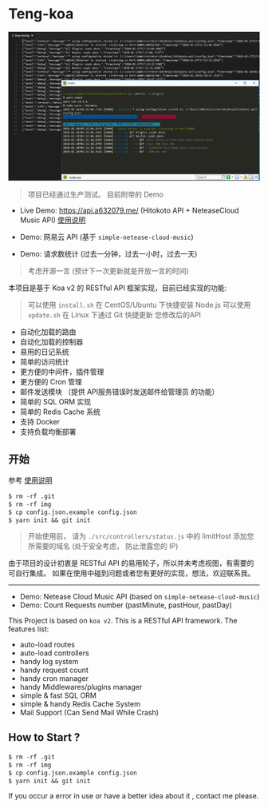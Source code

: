 # Teng-koa

![alt](./img/screenshot.png)
> 项目已经通过生产测试。 目前附带的 Demo
* Live Demo: https://api.a632079.me/ (Hitokoto API + NeteaseCloud Music API) [使用说明](https://i.a632079.me/post/api/)

* Demo: 网易云 API (基于 `simple-netease-cloud-music`)
* Demo: 请求数统计 (过去一分钟，过去一小时，过去一天)

> 考虑开源一言 (预计下一次更新就是开放一言的时间)

本项目是基于 Koa v2 的 RESTful API 框架实现，目前已经实现的功能:
> 可以使用 `install.sh` 在 CentOS/Ubuntu 下快捷安装 Node.js
> 可以使用 `update.sh` 在 Linux 下通过 Git 快捷更新 您修改后的API

* 自动化加载的路由
* 自动化加载的控制器
* 易用的日记系统
* 简单的访问统计
* 更方便的中间件，插件管理
* 更方便的 Cron 管理
* 邮件发送模块 （提供 API服务错误时发送邮件给管理员 的功能）
* 简单的 SQL ORM 实现
* 简单的 Redis Cache 系统
* 支持 Docker
* 支持负载均衡部署


## 开始
参考 [使用说明](./usage.md)
```
$ rm -rf .git
$ rm -rf img
$ cp config.json.example config.json
$ yarn init && git init
``` 

> 开始使用前， 请为 `./src/controllers/status.js` 中的 limitHost 添加您所需要的域名 (处于安全考虑， 防止泄露您的 IP)

由于项目的设计初衷是 RESTful API 的易用轮子，所以并未考虑视图，有需要的可自行集成。
如果在使用中碰到问题或者您有更好的实现，想法，欢迎联系我。

-----------------------------
* Demo: Netease Cloud Music API (based on `simple-netease-cloud-music`)
* Demo: Count Requests number (pastMinute, pastHour, pastDay)

This Project is based on `koa v2`. This is a RESTful API framework.
The features list:
* auto-load routes
* auto-load controllers
* handy log system
* handy request count
* handy cron manager
* handy Middlewares/plugins manager
* simple & fast SQL ORM
* simple & handy Redis Cache System
* Mail Support (Can Send Mail While Crash)

## How to Start ?
```
$ rm -rf .git
$ rm -rf img
$ cp config.json.example config.json
$ yarn init && git init
``` 

If you occur a error in use or have a better idea about it , contact me please. 
